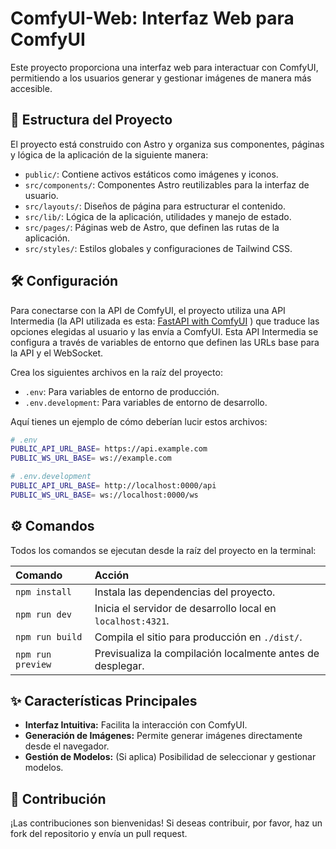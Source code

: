 # ComfyUI-Web: Interfaz Web para ComfyUI

Este proyecto proporciona una interfaz web para interactuar con ComfyUI, permitiendo a los usuarios generar y gestionar imágenes de manera más accesible.

## 🚀 Estructura del Proyecto

El proyecto está construido con Astro y organiza sus componentes, páginas y lógica de la aplicación de la siguiente manera:

- `public/`: Contiene activos estáticos como imágenes y iconos.
- `src/components/`: Componentes Astro reutilizables para la interfaz de usuario.
- `src/layouts/`: Diseños de página para estructurar el contenido.
- `src/lib/`: Lógica de la aplicación, utilidades y manejo de estado.
- `src/pages/`: Páginas web de Astro, que definen las rutas de la aplicación.
- `src/styles/`: Estilos globales y configuraciones de Tailwind CSS.

## 🛠️ Configuración

Para conectarse con la API de ComfyUI, el proyecto utiliza una API Intermedia (la API utilizada es esta: [FastAPI with ComfyUI](https://github.com/alberba/API) ) que traduce las opciones elegidas al usuario y las envía a ComfyUI. Esta API Intermedia se configura a través de variables de entorno que definen las URLs base para la API y el WebSocket.

Crea los siguientes archivos en la raíz del proyecto:

- `.env`: Para variables de entorno de producción.
- `.env.development`: Para variables de entorno de desarrollo.

Aquí tienes un ejemplo de cómo deberían lucir estos archivos:

```bash
# .env
PUBLIC_API_URL_BASE= https://api.example.com
PUBLIC_WS_URL_BASE= ws://example.com

# .env.development
PUBLIC_API_URL_BASE= http://localhost:0000/api
PUBLIC_WS_URL_BASE= ws://localhost:0000/ws
```

## ⚙️ Comandos

Todos los comandos se ejecutan desde la raíz del proyecto en la terminal:

| Comando           | Acción                                                      |
| :---------------- | :---------------------------------------------------------- |
| `npm install`     | Instala las dependencias del proyecto.                      |
| `npm run dev`     | Inicia el servidor de desarrollo local en `localhost:4321`. |
| `npm run build`   | Compila el sitio para producción en `./dist/`.              |
| `npm run preview` | Previsualiza la compilación localmente antes de desplegar.  |

## ✨ Características Principales

- **Interfaz Intuitiva:** Facilita la interacción con ComfyUI.
- **Generación de Imágenes:** Permite generar imágenes directamente desde el navegador.
- **Gestión de Modelos:** (Si aplica) Posibilidad de seleccionar y gestionar modelos.

## 🤝 Contribución

¡Las contribuciones son bienvenidas! Si deseas contribuir, por favor, haz un fork del repositorio y envía un pull request.
